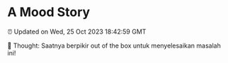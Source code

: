 # A Mood Story

⏰ Updated on Wed, 25 Oct 2023 18:42:59 GMT

💭 Thought: Saatnya berpikir out of the box untuk menyelesaikan masalah ini!

